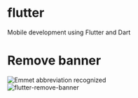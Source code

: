 # flutter
Mobile development using Flutter and Dart
# Remove banner
<img src="/img/1.emmet-before.png" alt="Emmet abbreviation recognized"><br>
![flutter-remove-banner](https://user-images.githubusercontent.com/51704179/235453780-3c43561f-e375-48a8-9272-d243e70dad88.gif)
